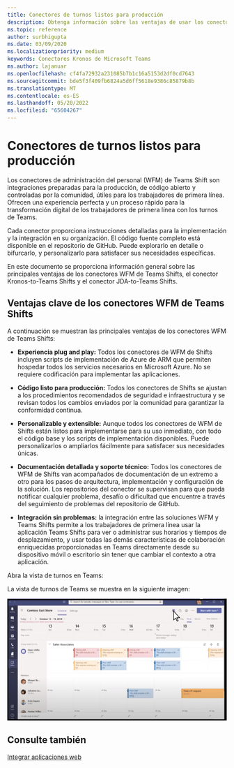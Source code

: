 ```yaml
---
title: Conectores de turnos listos para producción
description: Obtenga información sobre las ventajas de usar los conectores Shifts de administración de Workforce para Teams, como el conector Kronos-to-Teams Shifts y el conector de JDA a Teams Shifts.
ms.topic: reference
author: surbhigupta
ms.date: 03/09/2020
ms.localizationpriority: medium
keywords: Conectores Kronos de Microsoft Teams
ms.author: lajanuar
ms.openlocfilehash: cf4fa72932a231085b7b1c16a5153d2df0cd7643
ms.sourcegitcommit: bde5f3f409fb6824a5d6ff5618e9386c85879b8b
ms.translationtype: MT
ms.contentlocale: es-ES
ms.lasthandoff: 05/20/2022
ms.locfileid: "65604267"
---
```

# <a name="production-ready-shifts-connectors"></a>Conectores de turnos listos para producción  

Los conectores de administración del personal (WFM) de Teams Shift son integraciones preparadas para la producción, de código abierto y controladas por la comunidad, útiles para los trabajadores de primera línea. Ofrecen una experiencia perfecta y un proceso rápido para la transformación digital de los trabajadores de primera línea con los turnos de Teams.

Cada conector proporciona instrucciones detalladas para la implementación y la integración en su organización. El código fuente completo está disponible en el repositorio de GitHub. Puede explorarlo en detalle o bifurcarlo, y personalizarlo para satisfacer sus necesidades específicas.

En este documento se proporciona información general sobre las principales ventajas de los conectores WFM de Teams Shifts, el conector Kronos-to-Teams Shifts y el conector JDA-to-Teams Shifts.

## <a name="key-benefits-of-teams-shifts-wfm-connectors"></a>Ventajas clave de los conectores WFM de Teams Shifts

A continuación se muestran las principales ventajas de los conectores WFM de Teams Shifts:

* **Experiencia plug and play:** Todos los conectores de WFM de Shifts incluyen scripts de implementación de Azure de ARM que permiten hospedar todos los servicios necesarios en Microsoft Azure. No se requiere codificación para implementar las aplicaciones.

* **Código listo para producción:** Todos los conectores de Shifts se ajustan a los procedimientos recomendados de seguridad e infraestructura y se revisan todos los cambios enviados por la comunidad para garantizar la conformidad continua.

* **Personalizable y extensible:** Aunque todos los conectores de WFM de Shifts están listos para implementarse para su uso inmediato, con todo el código base y los scripts de implementación disponibles. Puede personalizarlos o ampliarlos fácilmente para satisfacer sus necesidades únicas.

* **Documentación detallada y soporte técnico:** Todos los conectores de WFM de Shifts van acompañados de documentación de un extremo a otro para los pasos de arquitectura, implementación y configuración de la solución. Los repositorios del conector se supervisan para que pueda notificar cualquier problema, desafío o dificultad que encuentre a través del seguimiento de problemas del repositorio de GitHub.

* **Integración sin problemas:** la integración entre las soluciones WFM y Teams Shifts permite a los trabajadores de primera línea usar la aplicación Teams Shifts para ver o administrar sus horarios y tiempos de desplazamiento, y usar todas las demás características de colaboración enriquecidas proporcionadas en Teams directamente desde su dispositivo móvil o escritorio sin tener que cambiar el contexto a otra aplicación.  

Abra la vista de turnos en Teams:

La vista de turnos de Teams se muestra en la siguiente imagen:

![Abrir turnos en Teams](../assets/images/teams-open-shifts-view.png)

## <a name="see-also"></a>Consulte también

[Integrar aplicaciones web](~/samples/integrate-web-apps-overview.md)
